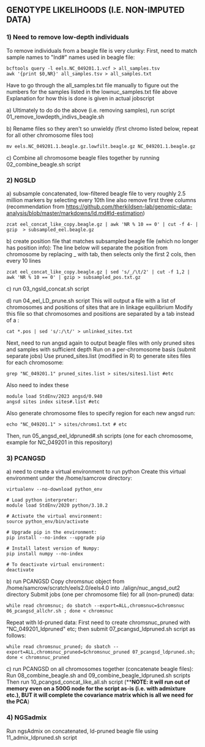 ## GENOTYPE LIKELIHOODS (I.E. NON-IMPUTED DATA)
### 1) Need to remove low-depth individuals
To remove individuals from a beagle file is very clunky:
First, need to match sample names to "Ind#" names used in beagle file:
```
bcftools query -l eels.NC_049201.1.vcf > all_samples.tsv
awk '{print $0,NR}' all_samples.tsv > all_samples.txt
```
Have to go through the all_samples.txt file manually to figure out the numbers for the samples listed in the lownuc_samples.txt file above
Explanation for how this is done is given in actual jobscript

a) Ultimately to do do the above (i.e. removing samples), run script 01_remove_lowdepth_indivs_beagle.sh

b) Rename files so they aren't so unwieldy (first chromo listed below, repeat for all other chromosome files too)
```
mv eels.NC_049201.1.beagle.gz.lowfilt.beagle.gz NC_049201.1.beagle.gz
```
c) Combine all chromosome beagle files together by running 02_combine_beagle.sh script



### 2) NGSLD
a) subsample concatenated, low-filtered beagle file to very roughly 2.5 million markers by selecting every 10th line
also remove first three columns (recommendation from https://github.com/therkildsen-lab/genomic-data-analysis/blob/master/markdowns/ld.md#ld-estimation)
```
zcat eel_concat_like_copy.beagle.gz | awk 'NR % 10 == 0' | cut -f 4- | gzip  > subsampled_eel.beagle.gz
```

b) create position file that matches subsampled beagle file (which no longer has position info):
The line below will separate the position from chromosome by replacing _ with tab, then selects only the first 2 cols, then every 10 lines
```
zcat eel_concat_like_copy.beagle.gz | sed 's/_/\t/2' | cut -f 1,2 | awk 'NR % 10 == 0' | gzip > subsampled_pos.txt.gz
```

c) run 03_ngsld_concat.sh script

d) run 04_eel_LD_prune.sh script
This will output a file with a list of chromosomes and positions of sites that are in linkage equilibrium
Modify this file so that chromosomes and positions are separated by a tab instead of a :
```
cat *.pos | sed 's/:/\t/' > unlinked_sites.txt
```
Next, need to run angsd again to output beagle files with only pruned sites and samples with sufficient depth
Run on a per-chromosome basis (submit separate jobs)
Use pruned_sites.list (modified in R) to generate sites files for each chromosome:
```
grep "NC_049201.1" pruned_sites.list > sites/sites1.list #etc
```
Also need to index these
```
module load StdEnv/2023 angsd/0.940
angsd sites index sites#.list #etc
```
Also generate chromosome files to specify region for each new angsd run:
```
echo "NC_049201.1" > sites/chroms1.txt # etc
```
Then, run 05_angsd_eel_ldpruned#.sh scripts (one for each chromosome, example for NC_049201 in this repository)


### 3) PCANGSD
a) need to create a virtual environment to run python
Create this virtual environment under the /home/samcrow directory:
```
virtualenv --no-download python_env

# Load python interpreter:
module load StdEnv/2020 python/3.10.2

# Activate the virtual environment:
source python_env/bin/activate

# Upgrade pip in the environment:
pip install --no-index --upgrade pip

# Install latest version of Numpy:
pip install numpy --no-index

# To deactivate virtual environment:
deactivate
```

b) run PCANGSD
Copy chromsnuc object from /home/samcrow/scratch/eels2.0/eels4.0 into ./align/nuc_angsd_out2 directory
Submit jobs (one per chromosome file) for all (non-pruned) data:
```
while read chromsnuc; do sbatch --export=ALL,chromsnuc=$chromsnuc 06_pcangsd_allchr.sh ; done < chromsnuc
```
Repeat with ld-pruned data:
First need to create chromsnuc_pruned with "NC_049201_ldpruned" etc; then submit 07_pcangsd_ldpruned.sh script as follows:
```
while read chromsnuc_pruned; do sbatch --export=ALL,chromsnuc_pruned=$chromsnuc_pruned 07_pcangsd_ldpruned.sh; done < chromsnuc_pruned
```

c) run PCANGSD on all chromosomes together (concatenate beagle files):
Run 08_combine_beagle.sh and 09_combine_beagle_ldpruned.sh scripts
Then run 10_pcangsd_concat_like_all.sh script (****NOTE: it will run out of memory even on a 500G node for the script as-is (i.e. with admixture etc.), BUT it will complete the covariance matrix which is all we need for the PCA**)


### 4) NGSadmix
Run ngsAdmix on concatenated, ld-pruned beagle file using 11_admix_ldpruned.sh script






